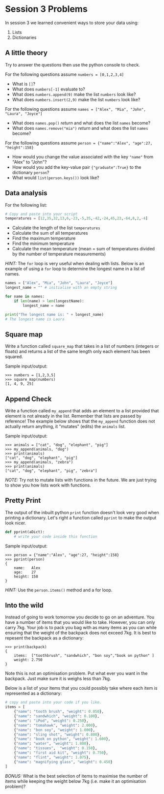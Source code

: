 # Session 3 Problems

In session 3 we learned convenient ways to store your data using:

1. Lists
2. Dictionaries

## A little theory

Try to answer the questions then use the python console to check. 

For the following questions assume `numbers = [0,1,2,3,4]`

- What is `[]`?
- What does `numbers[-1]` evaluate to?
- What does `numbers.append(9)` make the list `numbers` look like?
- What does `numbers.insert(2,9)` make the list `numbers` look like?

For the following questions assume `names = ["Alex", "Mia", "John", "Laura", "Joyce"]`

- What does `names.pop()` *return* and what does the list `names` become?
- What does `names.remove("mia")` *return* and what does the list `names` become?

For the following questions assume `person = {"name":"Alex", "age":27, "height":158}`

- How would you change the value associated with the key `"name"` from "Alex" to "John"?
- How would you add the key-value pair `{"graduate":True}` to the dictionary `person`?
- What would `list(person.keys())` look like?


## Data analysis

For the following list:
```py
# Copy and paste into your script
temperatures = [12,35,32,13,6,-23,-5,35,-42,-24,45,23,-64,8,2,-4]
```

- Calculate the length of the list `temperatures`
- Calculate the sum of all temperatures
- Find the maximum temperature
- Find the minimum temperature
- Calculate the mean temperature (mean = sum of temperatures divided by the number of temperature measurements)

*HINT:* The `for` loop is very useful when dealing with lists. Below is an example of using a `for` loop to determine the longest name in a list of names.

```py
names = ["Alex", "Mia", "John", "Laura", "Joyce"]
longest_name = "" # initialise with an empty string

for name in names:
	if len(name) > len(longestName):
		longest_name = name

print("The longest name is: " + longest_name)
# The longest name is Laura
```

## Square map

Write a function called `square_map` that takes in a list of numbers (integers or floats) and returns a list of the same length only each element has been squared.

Sample input/output:
```
>>> numbers = [1,2,3,5]
>>> square_map(numbers)
[1, 4, 9, 25]
```

## Append Check

Write a function called `my_append` that adds an element to a list provided that element is not already in the list. Remember that lists are passed by reference! The example below shows that the `my_append` function does not actually return anything, it "mutates" (edits) the `animals` list.

Sample input/output:
```
>>> animals = ["cat", "dog", "elephant", "pig"]
>>> my_append(animals, "dog")
>>> print(animals)
["cat", "dog", "elephant", "pig"]
>>> my_append(animals, "zebra")
>>> print(animals)
["cat", "dog", "elephant", "pig", "zebra"]
```

*NOTE:* Try not to mutate lists with functions in the future. We are just trying to show you how lists work with functions.

## Pretty Print

The output of the inbuilt python `print` function doesn't look very good when printing a dictionary. Let's right a function called `pprint` to make the output look nicer.

```py
def pprint(aDict):
	# write your code inside this function
```

Sample input/output:
```
>>> person = {"name":"Alex", "age":27, "height":158}
>>> pprint(person)
{
	name:	Alex
	age:	27
	height:	158
}
```

*HINT:* Use the `person.items()` method and a for loop.


## Into the wild

Instead of going to work tomorrow you decide to go on an adventure. You have a number of items that you would like to take. However, you can only carry 7kg. Your job is to pack you bag with as many items as you can while ensuring that the weight of the backpack does not exceed 7kg. It is best to repesent the backpack as a dictionary:

```
>>> print(backpack)
{
	items:	["toothbrush", "sandwhich", "bon soy","book on python" ]
	weight:	2.750
}
```

Note this is not an optimisation problem. Put what ever you want in the backpack. Just make sure it is weighs less than 7kg.


Below is a list of your items that you could possibly take where each item is represented as a dictionary:

```py
# copy and paste into your code if you like.
items = [
	{"name": "tooth brush", "weight": 0.050},
	{"name": "sandwhich", "weight": 0.100},
	{"name": "iPod", "weight": 0.250},
	{"name": "tomahawk", "weight": 2.000},
	{"name": "bon soy", "weight": 1.000},
	{"name": "sling shot", "weight": 0.800},
	{"name": "book on python", "weight": 1.600},
	{"name": "water", "weight": 1.800},
	{"name": "tissues",  "weight": 0.150},
	{"name": "first aid kit", "weight": 0.750},
	{"name": "flint", "weight": 1.075},
	{"name": "magnifying glass", "weight": 0.450}
]
```

*BONUS:* What is the best selection of items to maximise the number of items while keeping the weight below 7kg (i.e. make it an optimisation problem)?
